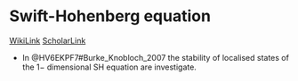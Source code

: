 # Swift-Hohenberg equation
[WikiLink](https://en.wikipedia.org/wiki/Swift%E2%80%93Hohenberg_equation)
[ScholarLink](http://www.scholarpedia.org/article/Swift-Hohenberg_equation)

* In @HV6EKPF7#Burke_Knobloch_2007 the stability of localised states of the $1-$ dimensional SH equation are investigate.
